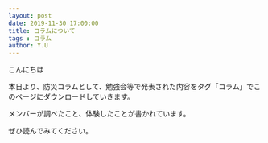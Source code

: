 ```yaml
---
layout: post
date: 2019-11-30 17:00:00
title: コラムについて
tags : コラム
author: Y.U
---
```




こんにちは

本日より、防災コラムとして、勉強会等で発表された内容をタグ「コラム」でこのページにダウンロードしていきます。

メンバーが調べたこと、体験したことが書かれています。

ぜひ読んでみてください。